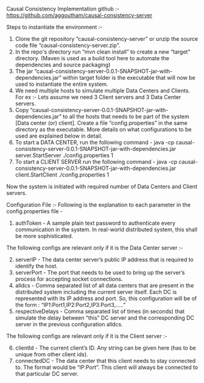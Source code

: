 Causal Consistency Implementation
github :- https://github.com/aggoutham/causal-consistency-server



Steps to instantiate the environment :- 

1. Clone the git repository “causal-consistency-server” or unzip the source code file “causal-consistency-server.zip”.
2. In the repo's directory run “mvn clean install” to create a new  “target” directory. (Maven is used as a build tool here to automate the dependencies and source packaging)
3. The jar “causal-consistency-server-0.0.1-SNAPSHOT-jar-with-dependencies.jar” within target folder is the executable that will now be used to instantiate the entire system.
4. We need multiple hosts to simulate multiple Data Centers and Clients. For ex :- Lets assume we need 3 Client servers and 3 Data Center servers. 
5. Copy “causal-consistency-server-0.0.1-SNAPSHOT-jar-with-dependencies.jar” to all the hosts that needs to be part of the system [Data center (or) client]. Create a file “config.properties” in the same directory as the executable. More details on what configurations to be used are explained below in detail.
6. To start a DATA CENTER, run the following command - java -cp causal-consistency-server-0.0.1-SNAPSHOT-jar-with-dependencies.jar server.StartServer ./config.properties 1
7. To start a CLIENT SERVER run the following command - java -cp causal-consistency-server-0.0.1-SNAPSHOT-jar-with-dependencies.jar client.StartClient ./config.properties 1

Now the system is initiated with required number of Data Centers and Client servers.

Configuration File :-
Following is the explanation to each parameter in the config.properties file -

1. authToken - A sample plain text password to authenticate every communication in the system. In real-world distributed system, this shall be more sophisticated.

The following configs are relevant only if it is the Data Center server :-

2. serverIP - The data center server’s public IP address that is required to identify the host.
3. serverPort - The port that needs to be used to bring up the server’s process for accepting socket connections.
4. alldcs - Comma separated list of all data centers that are present in the distributed system including the current server itself. Each DC is represented with its IP address and port. So, this configuration will be of the form : “IP1:Port1,IP2:Port2,IP3:Port3,…..”
5. respectiveDelays - Comma separated list of times (in seconds) that simulate the delay between “this” DC server and the corresponding DC server in the previous configuration alldcs.


The following configs are relevant only if it is the Client server :-

6. clientId - The current client’s ID. Any string can be given here (has to be unique from other client ids).
7. connectedDC - The data center that this client needs to stay connected to. The format would be “IP:Port”. This client will always be connected to that particular DC server.
